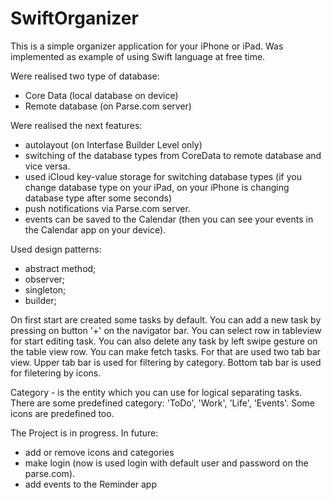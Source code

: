 # SwiftOrganizer
This is a simple organizer application for your iPhone or iPad. 
Was implemented as example of using Swift language at free time.

Were realised two type of database:
- Core Data (local database on device)
- Remote database (on Parse.com server)

Were realised the next features:
- autolayout (on Interfase Builder Level only)
- switching of the database types from CoreData to remote database and vice versa.
- used iCloud key-value storage for switching database types (if you change database type on your iPad, on your iPhone is changing database type  after some seconds)
- push notifications via Parse.com server.
- events can be saved to the Calendar (then you can see your events in the Calendar app on your device).

Used design patterns:
- abstract method;
- observer;
- singleton;
- builder;

On first start are created some tasks by default. 
You can add a new task by pressing on button '+' on the navigator bar. 
You can select row in tableview for start editing task. 
You can also delete any task by left swipe gesture on the table view row. 
You can make fetch tasks. For that are used two tab bar view. Upper tab bar is used 
for filtering by category. Bottom tab bar is used for filetering by icons.

Category - is the entity which you can use for logical separating tasks. 
There are some predefined category: 'ToDo', 'Work', 'Life', 'Events'.
Some icons are predefined too.

The Project is in progress.
In future:
- add or remove icons and categories
- make login (now is used login with default user and password on the parse.com).
- add events to the Reminder app
